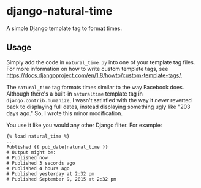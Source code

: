 # django-natural-time
A simple Django template tag to format times.

## Usage
Simply add the code in `natural_time.py` into one of your template tag files. For more information on how to write custom template tags, see https://docs.djangoproject.com/en/1.8/howto/custom-template-tags/.

The `natural_time` tag formats times similar to the way Facebook does. Although there's a built-in `naturaltime` template tag in `django.contrib.humanize`, I wasn't satisfied with the way it *never* reverted back to displaying full dates, instead displaying something ugly like "203 days ago." So, I wrote this minor modification.

You use it like you would any other Django filter. For example:

```
{% load natural_time %}
...
Published {{ pub_date|natural_time }}
# Output might be:
# Published now
# Published 3 seconds ago
# Published 4 hours ago
# Published yesterday at 2:32 pm
# Published September 9, 2015 at 2:32 pm
```
